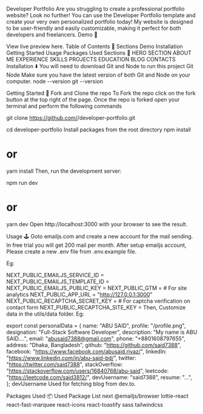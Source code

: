 Developer Portfolio
Are you struggling to create a professional portfolio website? Look no further! You can use the Developer Portfolio template and create your very own personalized portfolio today! My website is designed to be user-friendly and easily customizable, making it perfect for both developers and freelancers.
Demo 🎥


View live preview here.
Table of Contents 📜
Sections
Demo
Installation
Getting Started
Usage
Packages Used
Sections 🔖
HERO SECTION
ABOUT ME
EXPERIENCE
SKILLS
PROJECTS
EDUCATION
BLOG
CONTACTS
Installation ⬇️
You will need to download Git and Node to run this project
Git
Node
Make sure you have the latest version of both Git and Node on your computer.
node --version
git --version

Getting Started 🎯
Fork and Clone the repo
To Fork the repo click on the fork button at the top right of the page. Once the repo is forked open your terminal and perform the following commands

git clone https://github.com/<YOUR GITHUB USERNAME>/developer-portfolio.git

cd developer-portfolio
Install packages from the root directory
npm install
# or
yarn install
Then, run the development server:

npm run dev
# or
yarn dev
Open http://localhost:3000 with your browser to see the result.

Usage 🕹️
Goto emailjs.com and create a new account for the mail sending. In free trial you will get 200 mail per month. After setup emailjs account, Please create a new .env file from .env.example file.

Eg:

NEXT_PUBLIC_EMAILJS_SERVICE_ID =
NEXT_PUBLIC_EMAILJS_TEMPLATE_ID =
NEXT_PUBLIC_EMAILJS_PUBLIC_KEY =
NEXT_PUBLIC_GTM = # For site analytics
NEXT_PUBLIC_APP_URL = "http://127.0.0.1:3000"
NEXT_PUBLIC_RECAPTCHA_SECRET_KEY = # For captcha verification on contact form
NEXT_PUBLIC_RECAPTCHA_SITE_KEY =
Then, Customize data in the utils/data folder.
Eg:

export const personalData = {
  name: "ABU SAID",
  profile: "/profile.png",
  designation: "Full-Stack Software Developer",
  description: "My name is ABU SAID....",
  email: "abusaid7388@gmail.com",
  phone: "+8801608797655",
  address: "Dhaka, Bangladesh",
  github: "https://github.com/said7388",
  facebook: "https://www.facebook.com/abusaid.riyaz/",
  linkedIn: "https://www.linkedin.com/in/abu-said-bd/",
  twitter: "https://twitter.com/said7388",
  stackOverflow: "https://stackoverflow.com/users/16840768/abu-said",
  leetcode: "https://leetcode.com/said3812/",
  devUsername: "said7388",
  resume: "...",
};
devUsername Used for fetching blog from dev.to.

Packages Used 📦
Used Package List
next
@emailjs/browser
lottie-react
react-fast-marquee
react-icons
react-toastify
sass
tailwindcss

